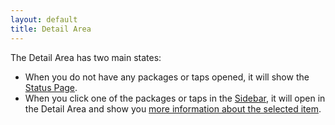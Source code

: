 ```yaml
---
layout: default
title: Detail Area
---
```


The Detail Area has two main states:

- When you do not have any packages or taps opened, it will show the [Status Page](status-page.html).
- When you click one of the packages or taps in the [Sidebar](/user-interface/sidebar.html), it will open in the Detail Area and show you [more information about the selected item](detail-page.html).


